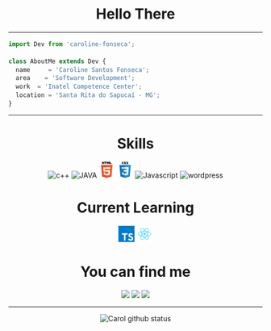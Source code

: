 <h1 align="center"> Hello There </h1>

---

```js
import Dev from 'caroline-fonseca';

class AboutMe extends Dev {
  name     = 'Caroline Santos Fonseca';
  area    = 'Software Development';
  work  = 'Inatel Competence Center';
  location = 'Santa Rita do Sapucaí - MG';
}

```

---

<h1 align = "center"> Skills </h1>
<p align = "center">
<img height="32" src="https://raw.githubusercontent.com/isocpp/logos/master/cpp_logo.png" alt="c++"/>
<img height="32" src="https://camo.githubusercontent.com/651195b8c66a9dd22316e672992077dbcecea4ca904b45a6681558ebc0ecc517/68747470733a2f2f75706c6f61642e77696b696d656469612e6f72672f77696b6970656469612f656e2f7468756d622f332f33302f4a6176615f70726f6772616d6d696e675f6c616e67756167655f6c6f676f2e7376672f33303070782d4a6176615f70726f6772616d6d696e675f6c616e67756167655f6c6f676f2e7376672e706e67" alt="JAVA"/>
<img height="32" src="https://raw.githubusercontent.com/github/explore/80688e429a7d4ef2fca1e82350fe8e3517d3494d/topics/html/html.png" alt="HTML5"/>
<img height="32" src="https://raw.githubusercontent.com/github/explore/80688e429a7d4ef2fca1e82350fe8e3517d3494d/topics/css/css.png" alt="CSS"/>
<img height="32" src="https://seeklogo.com/images/J/javascript-logo-E967E87D74-seeklogo.com.png" alt="Javascript"/>
<img height="32" src="http://www.pngall.com/wp-content/uploads/2016/05/WordPress-Logo-PNG-Clipart.png" alt="wordpress"/>

</p>

<h1 align = "center"> Current Learning </h2>
<p align = "center"> 
<img height="32" src="https://raw.githubusercontent.com/github/explore/80688e429a7d4ef2fca1e82350fe8e3517d3494d/topics/typescript/typescript.png" alt="Typescript"/>
<img height="32" src="https://raw.githubusercontent.com/github/explore/80688e429a7d4ef2fca1e82350fe8e3517d3494d/topics/react/react.png" alt="React"/>
<!--<code><img height="32" src="https://raw.githubusercontent.com/github/explore/80688e429a7d4ef2fca1e82350fe8e3517d3494d/topics/angular/angular.png" alt="Angular"/></code>-->
</p>
<h1 align = 'center'> You can find me </h1>
<p align = "center">
  <a href="https://www.linkedin.com/in/carolinefons/" alt="Linkedin">
  <img src="https://img.shields.io/badge/-Linkedin-0e76a8?style=flat-square&logo=Linkedin&logoColor=white&link=https://www.linkedin.com/in/carolinefons/" /></a>

  <a href="https://github.com/carolfons" alt="github">
  <img src="https://img.shields.io/badge/-Personal Github-000000?style=flat-square&labelColor=000000&logo=github&logoColor=white"/></a>

  <a href="https://instagram.com/carol_fonseca" alt="Instagram">
  <img src="https://img.shields.io/badge/-Instagram-DF0174?style=flat-square&labelColor=DF0174&logo=instagram&logoColor=white&link=instagram.com/carol_fonseca"/></a>
</p>

---
<p align = "center">
<img src="https://github-readme-stats.vercel.app/api?username=caroline-fonseca&hide=prs,issues,contribs&count_private=true&show_icons=true&theme=graywhite" alt="Carol github status" width="450" /> 
  
<!--&nbsp; &nbsp;
 <img src="https://github-readme-stats.vercel.app/api/top-langs/?username=caroline-fonseca&layout=compact&exclude_repo=exposure-fusion&theme=vue-dark" alt="Top Languages" width="auto"/></p>
<br>

